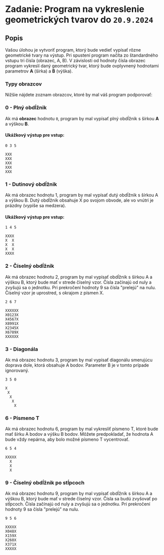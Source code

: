 # Zadanie: Program na vykreslenie geometrických tvarov do `20.9.2024`

## Popis

Vašou úlohou je vytvoriť program, ktorý bude vedieť vypísať rôzne geometrické tvary na výstup. Pri spustení program načíta zo štandardného vstupu tri čísla (obrazec, A, B). V závislosti od hodnoty čísla obrazec program vykreslí daný geometrický tvar, ktorý bude ovplyvnený hodnotami parametrov **A** (šírka) a **B** (výška).

### Typy obrazcov

Nižšie nájdete zoznam obrazcov, ktoré by mal váš program podporovať:

### 0 - Plný obdĺžnik
Ak má **obrazec** hodnotu `0`, program by mal vypísať plný obdĺžnik s šírkou **A** a výškou **B**.

#### Ukážkový výstup pre vstup: 
```plaintext
0 3 5
```
```plaintext
XXX
XXX
XXX
XXX
XXX
```

### 1 - Dutinový obdĺžnik

Ak má obrazec hodnotu 1, program by mal vypísať dutý obdĺžnik s šírkou A a výškou B. Dutý obdĺžnik obsahuje X po svojom obvode, ale vo vnútri je prázdny (vypíše sa medzera).

#### Ukážkový výstup pre vstup: 

```plaintext
1 4 5
```

```plaintext
XXXX
X  X
X  X
X  X
XXXX
```

### 2 - Číselný obdĺžnik

Ak má obrazec hodnotu 2, program by mal vypísať obdĺžnik s šírkou A a výškou B, ktorý bude mať v strede číselný vzor. Čísla začínajú od nuly a zvyšujú sa o jednotku. Pri prekročení hodnoty 9 sa čísla "prelejú" na nulu. Číselný vzor je uprostred, s okrajom z písmen X.

```plaintext
2 6 7
```

```plaintext
XXXXXX
X0123X
X4567X
X8991X
X2345X
X6789X
XXXXXX
```

### 3 - Diagonála

Ak má obrazec hodnotu 3, program by mal vypísať diagonálu smerujúcu doprava dole, ktorá obsahuje A bodov. Parameter B je v tomto prípade ignorovaný.

```plaintext
3 5 0
```

```plaintext
X    
 X   
  X  
   X 
    X
```

### 6 - Písmeno T 

Ak má obrazec hodnotu 6, program by mal vykresliť písmeno T, ktoré bude mať šírku A bodov a výšku B bodov. Môžete predpokladať, že hodnota A bude vždy nepárna, aby bolo možné písmeno T vycentrovať.

```plaintext
6 5 4
```

```plaintext
XXXXX
  X  
  X  
  X  
```

### 9 - Číselný obdĺžnik po stĺpcoch 

Ak má obrazec hodnotu 9, program by mal vypísať obdĺžnik s šírkou A a výškou B, ktorý bude mať v strede číselný vzor. Čísla sa budú zvyšovať po stĺpcoch. Čísla začínajú od nuly a zvyšujú sa o jednotku. Pri prekročení hodnoty 9 sa čísla "prelejú" na nulu.

```plaintext
9 5 6
```


```plaintext
XXXXX
X048X
X159X
X260X
X371X
XXXXX
```
